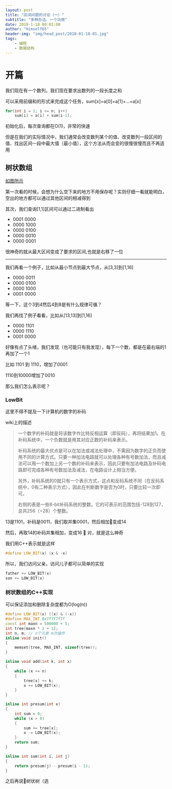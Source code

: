 ```yaml
---
layout: post
title: "区间问题的讨论（一）"
subtitle: "多种办法，一个功效"
date: 2018-1-18 00:01:00
author: "Himself65"
header-img: "img/head_post/2018-01-18-01.jpg"
tags: 
    - 编程
    - 数据结构
---
```

# 开篇

我们现在有一个数列，我们现在要求出数列的一段长度之和

可以采用前缀和的形式来完成这个任务，sum[x]=a[0]+a[1]+...+a[x]

``` C++
for(int i = 1; i <= n; i++)
    sum[i] = a[i] + sum[i-1];
```

初始化后，每次查询都在O(1)，非常的快速

但是在我们的实际情况中，我们通常会改变数列某个的值、改变数列一段区间的值、找出区间一段中最大值（最小值），这个方法从而会变的很慢很慢而且不再适用

## 树状数组

[如图所示](/img/in_post/2018-1-17-01.png)

第一次看的时候，会想为什么空下来的地方不用保存呢？实则仔细一看就能明白，空出的地方都可以通过其他区间的相减得到

其次，我们查询[1,1]区间可以通过二进制看出

- 0001 0000
- 0000 1000
- 0000 0100
- 0000 0010
- 0000 0001

很神奇的就从最大区间变成了要求的区间,也就是右移了一位

---

我们再看一个例子，比如从最小节点到最大节点，从[3,3]到[1,16]

- 0000 0011
- 0000 0100
- 0000 1000
- 0001 0000

等一下，这个3到4然后4到8是有什么规律可循？

我们再找了例子看看，比如从[13,13]到[1,16]

- 0000 1101
- 0000 1110
- 0001 0000

好像有点了头绪，我们发现（也可能只有我发现），每下一个数，都是在最右端的1再加了一个1

比如 1101 到 1110，增加了0001

1110到10000增加了0010

那么我们怎么表示呢？

### LowBit

这里不得不提及一下计算机的数字的补码

wiki上的描述
>
>一个数字的补码就是将该数字作比特反相运算（即反码），再将结果加1。在补码系统中，一个负数就是用其对应正数的补码来表示。
>
>补码系统的最大优点是可以在加法或减法处理中，不需因为数字的正负而使用不同的计算方式。只要一种加法电路就可以处理各种有号数加法，而且减法可以用一个数加上另一个数的补码来表示，因此只要有加法电路及补码电路即可完成各种有号数加法及减法，在电路设计上相当方便。
>
>另外，补码系统的0就只有一个表示方式，这点和反码系统不同（在反码系统中，0有二种表示方式），因此在判断数字是否为0时，只要比较一次即可。
>
>右侧的表是一些8-bit补码系统的整数。它的可表示的范围包括-128到127，总共256（=28）个整数。

13是1101，补码是0011，我们取并集0001，然后相加变成14

然后，再取14的补码并集相加，变成16

对，就是这么神奇

我们用C++表示就是这样

``` C++
#define LOW_BIT(x) (x & -x)
```

所以，我们访问父亲，访问儿子都可以简单的实现

``` C++
father += LOW_BIT(x)
son += LOW_BIT(x)
```

### 树状数组的C++实现

可以保证添加和删除复杂度都为O(log(n))

``` C++
#define LOW_BIT(x) ((x) & (-x))
#define MAX_INT 0x7f7f7f7f
const int maxn = 500000 + 5;
int tree[maxn * 2 + 1];
int n, m; // n个元素 m次操作
inline void init()
{
    memset(tree, MAX_INT, sizeof(tree));
}

inline void add(int k, int x)
{
    while (x <= n)
    {
        tree[x] += k;
        x += LOW_BIT(x);
    }
}

inline int presum(int x)
{
    int sum = 0;
    while (x > 0)
    {
        sum += tree[x];
        x -= LOW_BIT(x);
    }
    return sum;
}

inline int sum(int i, int j)
{
    return presum(j) - presum(i - 1);
}
```

之后再说树状树（逃